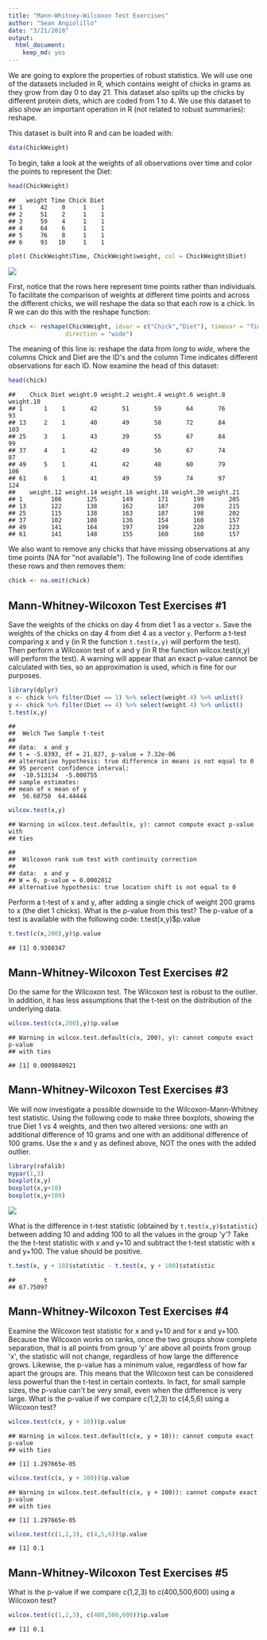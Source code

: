 ```yaml
---
title: "Mann-Whitney-Wilcoxon Test Exercises"
author: "Sean Angiolillo"
date: "3/21/2018"
output: 
  html_document: 
    keep_md: yes
---
```




We are going to explore the properties of robust statistics. We will use one of the datasets included in R, which contains weight of chicks in grams as they grow from day 0 to day 21. This dataset also splits up the chicks by different protein diets, which are coded from 1 to 4. We use this dataset to also show an important operation in R (not related to robust summaries): reshape.

This dataset is built into R and can be loaded with:


```r
data(ChickWeight)
```

To begin, take a look at the weights of all observations over time and color the points to represent the Diet:


```r
head(ChickWeight)
```

```
##   weight Time Chick Diet
## 1     42    0     1    1
## 2     51    2     1    1
## 3     59    4     1    1
## 4     64    6     1    1
## 5     76    8     1    1
## 6     93   10     1    1
```

```r
plot( ChickWeight$Time, ChickWeight$weight, col = ChickWeight$Diet)
```

![](mann_whitney_wilcoxon_test_exercises_files/figure-html/unnamed-chunk-2-1.png)<!-- -->

First, notice that the rows here represent time points rather than individuals. To facilitate the comparison of weights at different time points and across the different chicks, we will reshape the data so that each row is a chick. In R we can do this with the reshape function:


```r
chick <- reshape(ChickWeight, idvar = c("Chick","Diet"), timevar = "Time",
                direction = "wide")
```

The meaning of this line is: reshape the data from _long_ to _wide_, where the columns Chick and Diet are the ID's and the column Time indicates different observations for each ID. Now examine the head of this dataset:


```r
head(chick)
```

```
##    Chick Diet weight.0 weight.2 weight.4 weight.6 weight.8 weight.10
## 1      1    1       42       51       59       64       76        93
## 13     2    1       40       49       58       72       84       103
## 25     3    1       43       39       55       67       84        99
## 37     4    1       42       49       56       67       74        87
## 49     5    1       41       42       48       60       79       106
## 61     6    1       41       49       59       74       97       124
##    weight.12 weight.14 weight.16 weight.18 weight.20 weight.21
## 1        106       125       149       171       199       205
## 13       122       138       162       187       209       215
## 25       115       138       163       187       198       202
## 37       102       108       136       154       160       157
## 49       141       164       197       199       220       223
## 61       141       148       155       160       160       157
```

We also want to remove any chicks that have missing observations at any time points (NA for "not available"). The following line of code identifies these rows and then removes them:


```r
chick <- na.omit(chick)
```

## Mann-Whitney-Wilcoxon Test Exercises #1

Save the weights of the chicks on day 4 from diet 1 as a vector `x`. Save the weights of the chicks on day 4 from diet 4 as a vector `y`. Perform a t-test comparing x and y (in R the function `t.test(x,y)` will perform the test). Then perform a Wilcoxon test of x and y (in R the function wilcox.test(x,y) will perform the test). A warning will appear that an exact p-value cannot be calculated with ties, so an approximation is used, which is fine for our purposes.


```r
library(dplyr)
x <- chick %>% filter(Diet == 1) %>% select(weight.4) %>% unlist()
y <- chick %>% filter(Diet == 4) %>% select(weight.4) %>% unlist()
t.test(x,y)
```

```
## 
## 	Welch Two Sample t-test
## 
## data:  x and y
## t = -5.8393, df = 21.827, p-value = 7.32e-06
## alternative hypothesis: true difference in means is not equal to 0
## 95 percent confidence interval:
##  -10.513134  -5.000755
## sample estimates:
## mean of x mean of y 
##  56.68750  64.44444
```

```r
wilcox.test(x,y)
```

```
## Warning in wilcox.test.default(x, y): cannot compute exact p-value with
## ties
```

```
## 
## 	Wilcoxon rank sum test with continuity correction
## 
## data:  x and y
## W = 6, p-value = 0.0002012
## alternative hypothesis: true location shift is not equal to 0
```

Perform a t-test of x and y, after adding a single chick of weight 200 grams to x (the diet 1 chicks). What is the p-value from this test? The p-value of a test is available with the following code: t.test(x,y)$p.value


```r
t.test(c(x,200),y)$p.value
```

```
## [1] 0.9380347
```

## Mann-Whitney-Wilcoxon Test Exercises #2

Do the same for the Wilcoxon test. The Wilcoxon test is robust to the outlier. In addition, it has less assumptions that the t-test on the distribution of the underlying data.


```r
wilcox.test(c(x,200),y)$p.value
```

```
## Warning in wilcox.test.default(c(x, 200), y): cannot compute exact p-value
## with ties
```

```
## [1] 0.0009840921
```

## Mann-Whitney-Wilcoxon Test Exercises #3

We will now investigate a possible downside to the Wilcoxon-Mann-Whitney test statistic. Using the following code to make three boxplots, showing the true Diet 1 vs 4 weights, and then two altered versions: one with an additional difference of 10 grams and one with an additional difference of 100 grams. Use the x and y as defined above, NOT the ones with the added outlier.


```r
library(rafalib)
mypar(1,3)
boxplot(x,y)
boxplot(x,y+10)
boxplot(x,y+100)
```

![](mann_whitney_wilcoxon_test_exercises_files/figure-html/unnamed-chunk-9-1.png)<!-- -->

What is the difference in t-test statistic (obtained by `t.test(x,y)$statistic`) between adding 10 and adding 100 to all the values in the group 'y'? Take the the t-test statistic with x and y+10 and subtract the t-test statistic with x and y+100. The value should be positive.


```r
t.test(x, y + 10)$statistic - t.test(x, y + 100)$statistic
```

```
##        t 
## 67.75097
```

## Mann-Whitney-Wilcoxon Test Exercises #4

Examine the Wilcoxon test statistic for x and y+10 and for x and y+100. Because the Wilcoxon works on ranks, once the two groups show complete separation, that is all points from group 'y' are above all points from group 'x', the statistic will not change, regardless of how large the difference grows. Likewise, the p-value has a minimum value, regardless of how far apart the groups are. This means that the Wilcoxon test can be considered less powerful than the t-test in certain contexts. In fact, for small sample sizes, the p-value can't be very small, even when the difference is very large. What is the p-value if we compare c(1,2,3) to c(4,5,6) using a Wilcoxon test?


```r
wilcox.test(c(x, y + 10))$p.value
```

```
## Warning in wilcox.test.default(c(x, y + 10)): cannot compute exact p-value
## with ties
```

```
## [1] 1.297665e-05
```

```r
wilcox.test(c(x, y + 100))$p.value
```

```
## Warning in wilcox.test.default(c(x, y + 100)): cannot compute exact p-value
## with ties
```

```
## [1] 1.297665e-05
```

```r
wilcox.test(c(1,2,3), c(4,5,6))$p.value
```

```
## [1] 0.1
```

## Mann-Whitney-Wilcoxon Test Exercises #5

What is the p-value if we compare c(1,2,3) to c(400,500,600) using a Wilcoxon test?


```r
wilcox.test(c(1,2,3), c(400,500,600))$p.value
```

```
## [1] 0.1
```

